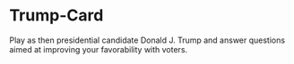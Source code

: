 # Trump-Card
Play as then presidential candidate Donald J. Trump and answer questions aimed at improving your favorability with voters.

